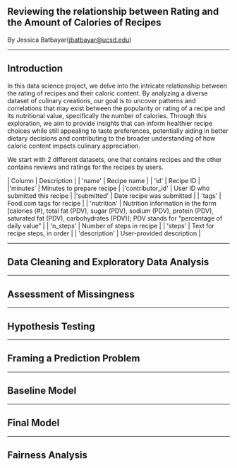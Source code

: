 ## Reviewing the relationship between Rating and the Amount of Calories of Recipes
By Jessica Batbayar(jbatbayar@ucsd.edu)

---
## Introduction

In this data science project, we delve into the intricate relationship between the rating of recipes and their caloric content. By analyzing a diverse dataset of culinary creations, our goal is to uncover patterns and correlations that may exist between the popularity or rating of a recipe and its nutritional value, specifically the number of calories. Through this exploration, we aim to provide insights that can inform healthier recipe choices while still appealing to taste preferences, potentially aiding in better dietary decisions and contributing to the broader understanding of how caloric content impacts culinary appreciation.

We start with 2 different datasets, one that contains recipes and the other contains reviews and ratings for the recipes by users.

| Column	| Description |
| 'name'	| Recipe name |
| 'id'	| Recipe ID |
|'minutes'	| Minutes to prepare recipe |
|'contributor_id'	| User ID who submitted this recipe |
|'submitted'	| Date recipe was submitted |
| 'tags'	| Food.com tags for recipe |
| 'nutrition'	| Nutrition information in the form [calories (#), total fat (PDV), sugar (PDV), sodium (PDV), protein (PDV), saturated fat (PDV), carbohydrates (PDV)]; PDV stands for “percentage of daily value” |
| 'n_steps'	| Number of steps in recipe |
| 'steps'	| Text for recipe steps, in order |
| 'description'	| User-provided description |

---
## Data Cleaning and Exploratory Data Analysis



---
## Assessment of Missingness



---
## Hypothesis Testing



---
## Framing a Prediction Problem



---
## Baseline Model



---
## Final Model



---
## Fairness Analysis


